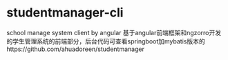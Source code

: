 # studentmanager-cli
 school manage system client by angular
基于angular前端框架和ngzorro开发的学生管理系统的前端部分，后台代码可查看springboot加mybatis版本的https://github.com/ahuadoreen/studentmanager
